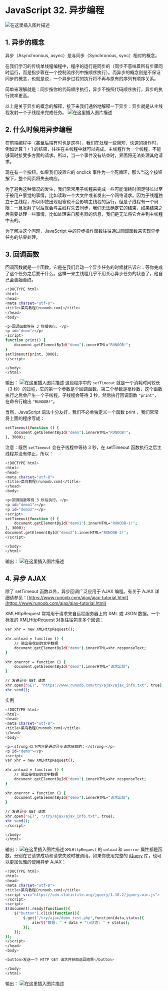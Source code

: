 #  JavaScript 32. 异步编程


![在这里插入图片描述](https://img-blog.csdnimg.cn/3b88aea4be7c4ba193408738e52fcbbc.png)


##  1. 异步的概念
异步（Asynchronous, async）是与同步（Synchronous, sync）相对的概念。

在我们学习的传统单线程编程中，程序的运行是同步的（同步不意味着所有步骤同时运行，而是指步骤在一个控制流序列中按顺序执行）。而异步的概念则是不保证同步的概念，也就是说，一个异步过程的执行将不再与原有的序列有顺序关系。

简单来理解就是：同步按你的代码顺序执行，异步不按照代码顺序执行，异步的执行效率更高。

以上是关于异步的概念的解释，接下来我们通俗地解释一下异步：异步就是从主线程发射一个子线程来完成任务。
![在这里插入图片描述](https://img-blog.csdnimg.cn/51cfee78be2c46d096ce6b94404255e5.png)
## 2. 什么时候用异步编程
在前端编程中（甚至后端有时也是这样），我们在处理一些简短、快速的操作时，例如计算 1 + 1 的结果，往往在主线程中就可以完成。主线程作为一个线程，不能够同时接受多方面的请求。所以，当一个事件没有结束时，界面将无法处理其他请求。

现在有一个按钮，如果我们设置它的 onclick 事件为一个死循环，那么当这个按钮按下，整个网页将失去响应。

为了避免这种情况的发生，我们常常用子线程来完成一些可能消耗时间足够长以至于被用户察觉的事情，比如读取一个大文件或者发出一个网络请求。因为子线程独立于主线程，所以即使出现阻塞也不会影响主线程的运行。但是子线程有一个局限：一旦发射了以后就会与主线程失去同步，我们无法确定它的结束，如果结束之后需要处理一些事情，比如处理来自服务器的信息，我们是无法将它合并到主线程中去的。

为了解决这个问题，JavaScript 中的异步操作函数往往通过回调函数来实现异步任务的结果处理。

## 3. 回调函数
回调函数就是一个函数，它是在我们启动一个异步任务的时候就告诉它：等你完成了这个任务之后要干什么。这样一来主线程几乎不用关心异步任务的状态了，他自己会善始善终。

```bash
<!DOCTYPE html>
<html>
<head> 
<meta charset="utf-8"> 
<title>菜鸟教程(runoob.com)</title> 
</head>
<body>

<p>回调函数等待 3 秒后执行。</p>
<p id="demo"></p>
<script>
function print() {
    document.getElementById("demo").innerHTML="RUNOOB!";
}
setTimeout(print, 3000);
</script>

</body>
</html>
```
输出：
![在这里插入图片描述](https://img-blog.csdnimg.cn/8e8331fdb5044bffaf9b0739664bf6a9.gif#pic_center)
这段程序中的 `setTimeout` 就是一个消耗时间较长（3 秒）的过程，它的第一个参数是个回调函数，第二个参数是毫秒数，这个函数执行之后会产生一个子线程，子线程会等待 3 秒，然后执行回调函数 `"print"`，在命令行输出 `"RUNOOB!"`。

当然，JavaScript 语法十分友好，我们不必单独定义一个函数 print ，我们常常将上面的程序写成：

```bash
setTimeout(function () {
    document.getElementById("demo").innerHTML="RUNOOB!";
}, 3000);
```
注意：既然 `setTimeout` 会在子线程中等待 3 秒，在 setTimeout 函数执行之后主线程并没有停止，所以：

```bash
<!DOCTYPE html>
<html>
<head> 
<meta charset="utf-8"> 
<title>菜鸟教程(runoob.com)</title> 
</head>
<body>

<p>回调函数等待 3 秒后执行。</p>
<p id="demo1"></p>
<p id="demo2"></p>
<script>
setTimeout(function () {
    document.getElementById("demo1").innerHTML="RUNOOB-1!";
}, 3000);
document.getElementById("demo2").innerHTML="RUNOOB-2!";
</script>

</body>
</html>
```
输出：
![在这里插入图片描述](https://img-blog.csdnimg.cn/850e6de0906d48ed9ae2971f8aedf0c3.gif#pic_center)

## 4. 异步 AJAX
除了 setTimeout 函数以外，异步回调广泛应用于 AJAX 编程。有关于 AJAX 详细请参见：[https://www.runoob.com/ajax/ajax-tutorial.html](https://www.runoob.com/ajax/ajax-tutorial.html)

XMLHttpRequest 常常用于请求来自远程服务器上的 XML 或 JSON 数据。一个标准的 XMLHttpRequest 对象往往包含多个回调：

```bash
var xhr = new XMLHttpRequest();
 
xhr.onload = function () {
    // 输出接收到的文字数据
    document.getElementById("demo").innerHTML=xhr.responseText;
}
 
xhr.onerror = function () {
    document.getElementById("demo").innerHTML="请求出错";
}
 
// 发送异步 GET 请求
xhr.open("GET", "https://www.runoob.com/try/ajax/ajax_info.txt", true);
xhr.send();
```
实例

```bash
<!DOCTYPE html>
<html>
<head> 
<meta charset="utf-8"> 
<title>菜鸟教程(runoob.com)</title> 
</head>
<body>

<p><strong>以下内容是通过异步请求获取的：</strong></p>
<p id="demo"></p>
<script>
var xhr = new XMLHttpRequest();
 
xhr.onload = function () {
    // 输出接收到的文字数据
    document.getElementById("demo").innerHTML=xhr.responseText;
}
 
xhr.onerror = function () {
    document.getElementById("demo").innerHTML="请求出错";
}
 
// 发送异步 GET 请求
xhr.open("GET", "/try/ajax/ajax_info.txt", true);
xhr.send();
</script>

</body>
</html>
```
输出：
![在这里插入图片描述](https://img-blog.csdnimg.cn/3875875e6a48460da22f521b9d26d217.png)
`XMLHttpRequest` 的 `onload` 和 `onerror` 属性都是函数，分别在它请求成功和请求失败时被调用。如果你使用完整的 [jQuery](https://jquery.com/) 库，也可以更加优雅的使用异步 AJAX：

```bash
<!DOCTYPE html>
<html>
<head>
<meta charset="utf-8">
<title>菜鸟教程(runoob.com)</title>
<script src="https://cdn.staticfile.org/jquery/1.10.2/jquery.min.js">
</script>
<script>
$(document).ready(function(){
	$("button").click(function(){
		$.get("/try/ajax/demo_test.php",function(data,status){
			alert("数据: " + data + "\n状态: " + status);
		});
	});
});
</script>
</head>
<body>

<button>发送一个 HTTP GET 请求并获取返回结果</button>

</body>
</html>
```
输出：
![在这里插入图片描述](https://img-blog.csdnimg.cn/c3059c3fbfa944e69e5bda702d258675.gif#pic_center)

